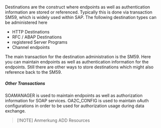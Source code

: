 Destinations are the construct where endpoints as well as authentication information are stored or referenced. Typically this is done via transaction SM59, which is widely used within SAP.
The following destination types can be administered here

- HTTP Destinations 
- RFC / ABAP Destinations
- registered Server Programs
- Channel endpoints 

The main transaction for the destination administration is the SM59. Here you can maintain endpoints as well as authentication information for the endpoints. Still there are other ways to store destinations which might also reference back to the SM59.
##### Other Transactions
SOAMANAGER is used to maintain endpoints as well as authorization information for SOAP services. OA2C_CONFIG is used to maintain oAuth configurations in order to be used for authorization usage during data exchange.

> [!NOTE] Anmerkung
> ADD Resources